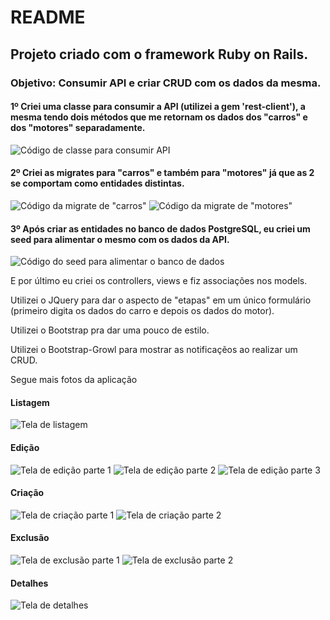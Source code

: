 # README
## Projeto criado com o framework Ruby on Rails.
### Objetivo: Consumir API e criar CRUD com os dados da mesma.

#### 1º Criei uma classe para consumir a API (utilizei a gem 'rest-client'), a mesma tendo dois métodos que me retornam os dados dos "carros" e dos "motores" separadamente.
![Código de classe para consumir API](https://github.com/lucasfs21/developer_test/blob/master/app/assets/images/Screenshot%20from%202021-03-03%2018-59-56.png)

#### 2º Criei as migrates para "carros" e também para "motores" já que as 2 se comportam como entidades distintas.
![Código da migrate de "carros"](https://github.com/lucasfs21/developer_test/blob/master/app/assets/images/Screenshot%20from%202021-03-03%2019-00-56.png)
![Código da migrate de "motores"](https://github.com/lucasfs21/developer_test/blob/master/app/assets/images/Screenshot%20from%202021-03-03%2019-01-16.png)

#### 3º Após criar as entidades no banco de dados PostgreSQL, eu criei um seed para alimentar o mesmo com os dados da API.
![Código do seed para alimentar o banco de dados](https://github.com/lucasfs21/developer_test/blob/master/app/assets/images/Screenshot%20from%202021-03-03%2019-04-15.png)

E por último eu criei os controllers, views e fiz associações nos models.

Utilizei o JQuery para dar o aspecto de "etapas" em um único formulário (primeiro digita os dados do carro e depois os dados do motor).

Utilizei o Bootstrap pra dar uma pouco de estilo.

Utilizei o Bootstrap-Growl para mostrar as notificaçẽos ao realizar um CRUD.

Segue mais fotos da aplicação

#### Listagem
![Tela de listagem](https://github.com/lucasfs21/developer_test/blob/master/app/assets/images/Screenshot%20from%202021-03-03%2019-06-03.png)

#### Edição
![Tela de edição parte 1](https://github.com/lucasfs21/developer_test/blob/master/app/assets/images/Screenshot%20from%202021-03-03%2019-06-17.png)
![Tela de edição parte 2](https://github.com/lucasfs21/developer_test/blob/master/app/assets/images/Screenshot%20from%202021-03-03%2019-06-28.png)
![Tela de edição parte 3](https://github.com/lucasfs21/developer_test/blob/master/app/assets/images/Screenshot%20from%202021-03-03%2019-10-41.png)

#### Criação
![Tela de criação parte 1](https://github.com/lucasfs21/developer_test/blob/master/app/assets/images/Screenshot%20from%202021-03-03%2019-06-41.png)
![Tela de criação parte 2](https://github.com/lucasfs21/developer_test/blob/master/app/assets/images/Screenshot%20from%202021-03-03%2019-06-50.png)

#### Exclusão
![Tela de exclusão parte 1](https://github.com/lucasfs21/developer_test/blob/master/app/assets/images/Screenshot%20from%202021-03-03%2019-07-41.png)
![Tela de exclusão parte 2](https://github.com/lucasfs21/developer_test/blob/master/app/assets/images/Screenshot%20from%202021-03-03%2019-08-17.png)

#### Detalhes
![Tela de detalhes](https://github.com/lucasfs21/developer_test-exercise_1/blob/master/app/assets/images/Screenshot%20from%202021-03-03%2019-12-41.png)

